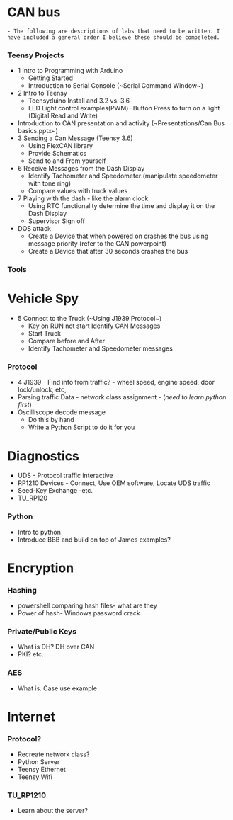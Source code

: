 # CAN bus
	- The following are descriptions of labs that need to be written. I have included a general order I believe these should be compeleted. 
### Teensy Projects
* 1 Intro to Programming with Arduino
	- Getting Started
	- Introduction to Serial Console (~Serial Command Window~)
* 2 Intro to Teensy
	- Teensyduino Install and 3.2 vs. 3.6
	- LED Light control examples(PWM)
		-Button Press to turn on a light (Digital Read and Write)
* Introduction to CAN presentation and activity (~Presentations/Can Bus basics.pptx~)
* 3 Sending a Can Message (Teensy 3.6)
	- Using FlexCAN library
	- Provide Schematics
	- Send to and From yourself
* 6 Receive Messages from the Dash Display
	- Identify Tachometer and Speedometer (manipulate speedometer with tone ring)
	- Compare values with truck values
* 7 Playing with the dash - like the alarm clock
	- Using RTC functionality determine the time and display it on the Dash Display
	- Supervisor Sign off
*  DOS attack
	- Create a Device that when powered on crashes the bus using message priority (refer to the CAN powerpoint)
	- Create a Device that after 30 seconds crashes the bus
### Tools
# Vehicle Spy
* 5 Connect to the Truck (~Using J1939 Protocol~)
	- Key on RUN not start Identify CAN Messages
	- Start Truck
	- Compare before and After
	- Identify Tachometer and Speedometer messages

### Protocol
* 4 J1939 - Find info from traffic? - wheel speed, engine speed, door lock/unlock, etc, 
* Parsing traffic Data - network class assignment - (_need to learn python first_)
* Oscilliscope decode message
	- Do this by hand
	- Write a Python Script to do it for you

# Diagnostics
* UDS - Protocol traffic interactive
* RP1210 Devices - Connect, Use OEM software, Locate UDS traffic
* Seed-Key Exchange -etc.
* TU_RP120 

### Python
* Intro to python
* Introduce BBB and build on top of James examples?





# Encryption
### Hashing
* powershell comparing hash files- what are they
* Power of hash- Windows password crack
### Private/Public Keys
* What is DH? DH over CAN
* PKI? etc.
### AES
* What is. Case use example

# Internet
### Protocol?
* Recreate network class?
* Python Server 
* Teensy Ethernet
* Teensy Wifi
### TU_RP1210
* Learn about the server?
